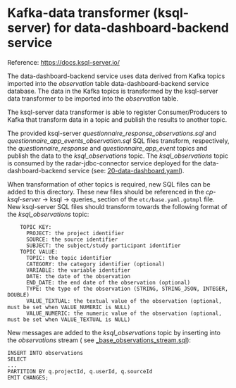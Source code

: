 # Kafka-data transformer (ksql-server) for data-dashboard-backend service

Reference: https://docs.ksql-server.io/

The data-dashboard-backend service uses data derived from Kafka topics imported into the _observation_ table
data-dashboard-backend service database. The data in the Kafka topics is transformed by the ksql-server data transformer
to be imported into the _observation_ table.

The ksql-server data transformer is able to register Consumer/Producers to Kafka that transform data in a topic and
publish the results to another topic.

The provided ksql-server _questionnaire_response_observations.sql_ and _questionnaire_app_events_observation.sql_ SQL files
transform, respectively, the _questionnaire_response_ and _questionnaire_app_event_ topics and publish the data to the
_ksql_observations_ topic. The _ksql_observations_ topic is consumed by the radar-jdbc-connector service deployed for the
data-dashboard-backend service (see: [20-data-dashboard.yaml](../helmfile.d/20-dashboard.yaml)).

When transformation of other topics is required, new SQL files can be added to this directory. These new files should be
referenced in the _cp-ksql-server_ -> ksql -> queries_ section of the `etc/base.yaml.gotmpl` file. New ksql-server SQL
files should transform towards the following format of the _ksql_observations_ topic:

```
    TOPIC KEY:
      PROJECT: the project identifier
      SOURCE: the source identifier
      SUBJECT: the subject/study participant identifier
    TOPIC VALUE:
      TOPIC: the topic identifier
      CATEGORY: the category identifier (optional)
      VARIABLE: the variable identifier
      DATE: the date of the observation
      END_DATE: the end date of the observation (optional)
      TYPE: the type of the observation (STRING, STRING_JSON, INTEGER, DOUBLE)
      VALUE_TEXTUAL: the textual value of the observation (optional, must be set when VALUE_NUMERIC is NULL)
      VALUE_NUMERIC: the numeric value of the observation (optional, must be set when VALUE_TEXTUAL is NULL)
```

New messages are added to the _ksql_observations_ topic by inserting into the _observations_ stream (
see [_base_observations_stream.sql](_base_observations_stream.sql)):

```
INSERT INTO observations
SELECT
...
PARTITION BY q.projectId, q.userId, q.sourceId
EMIT CHANGES;
```